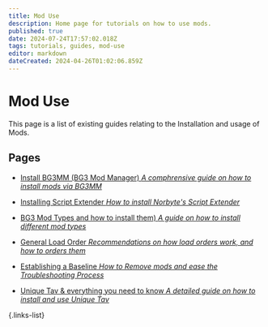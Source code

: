 ```yaml
---
title: Mod Use
description: Home page for tutorials on how to use mods.
published: true
date: 2024-07-24T17:57:02.018Z
tags: tutorials, guides, mod-use
editor: markdown
dateCreated: 2024-04-26T01:02:06.859Z
---
```


# Mod Use
This page is a list of existing guides relating to the Installation and usage of Mods.

## Pages
- [Install BG3MM (BG3 Mod Manager) *A comphrensive guide on how to install mods via BG3MM*](/Tutorials/Mod-Use/Installation-Of-BG3MM)
- [Installing Script Extender *How to install Norbyte's Script Extender*](/Tutorials/Mod-Use/Installing-Script-Extender)
- [BG3 Mod Types and how to install them) *A guide on how to install different mod types*](/Mod-Usage/BG3-Mod-Types-and-how-to-install-them)


- [General Load Order *Recommendations on how load orders work, and how to orders them*](general-load-order)
- [Establishing a Baseline *How to Remove mods and ease the Troubleshooting Process*](How-to-remove-mods)
- [Unique Tav & everything you need to know *A detailed guide on how to install and use Unique Tav*](/Tutorials/Mod-Use/Unique-Tav-Everything-you-need-to-know)

{.links-list}